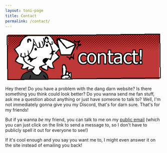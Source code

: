```yaml
---
layout: toni-page
title: Contact
permalink: /contact/
---
```

![Contact](/img/headers/contact.png)

Hey there! Do you have a problem with the dang darn website? Is there something you think could look better? Do you wanna send me fan stuff, ask me a question about anything or just have someone to talk to? Well, I'm not immediately gonna give you my Discord, that's for darn sure. That's for my friends!

But if ya wanna *be* my friend, you can talk to me on my <a href="mailto: daytonabandcamp@gmail.com">public email</a> (which you can just click on the link to send a message to, so I don't have to publicly spell it out for everyone to see!)

If it's cool enough and you say you want me to, I might even answer it on the site instead of emailing you back!